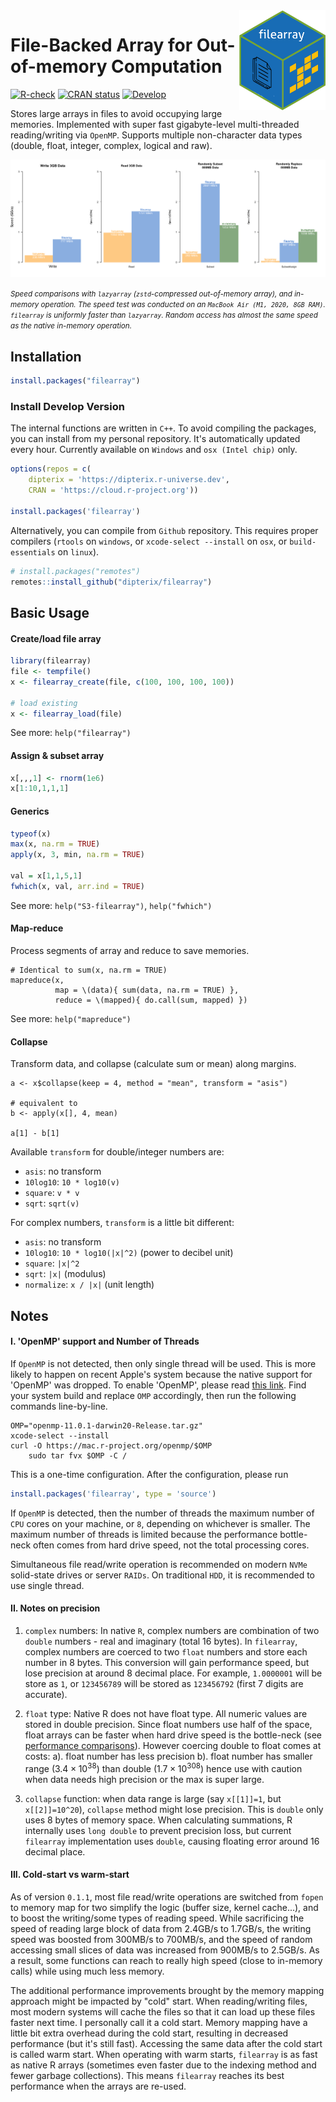 <img src="https://raw.githubusercontent.com/dipterix/filearray/main/inst/hexbadge.png" height="160px" align="right" />

# File-Backed Array for Out-of-memory Computation


<!-- badges: start -->
[![R-check](https://github.com/dipterix/filearray/workflows/R-CMD-check/badge.svg)](https://github.com/dipterix/filearray/actions)
[![CRAN status](https://www.r-pkg.org/badges/version/filearray)](https://CRAN.R-project.org/package=filearray)
[![Develop](https://dipterix.r-universe.dev/badges/filearray)](https://dipterix.r-universe.dev/ui#builds)
<!-- badges: end -->

Stores large arrays in files to avoid occupying large memories. Implemented with super fast gigabyte-level multi-threaded reading/writing via `OpenMP`. Supports multiple non-character data types (double, float, integer, complex, logical and raw).

![](https://raw.githubusercontent.com/dipterix/filearray/main/adhoc/readme-speed.png)

<small> *Speed comparisons with `lazyarray` (`zstd`-compressed out-of-memory array), and in-memory operation. The speed test was conducted on an `MacBook Air (M1, 2020, 8GB RAM)`. `filearray` is uniformly faster than `lazyarray`. Random access has almost the same speed as the native in-memory operation.* </small>

## Installation

```r
install.packages("filearray")
```

### Install Develop Version

The internal functions are written in `C++`. To avoid compiling the packages, you can install from my personal repository. It's automatically updated every hour. Currently available on `Windows` and `osx (Intel chip)` only.

```r
options(repos = c(
    dipterix = 'https://dipterix.r-universe.dev',
    CRAN = 'https://cloud.r-project.org'))

install.packages('filearray')
```

Alternatively, you can compile from `Github` repository. This requires proper compilers (`rtools` on `windows`, or `xcode-select --install` on `osx`, or `build-essentials` on `linux`).

```r
# install.packages("remotes")
remotes::install_github("dipterix/filearray")
```

## Basic Usage

#### Create/load file array

```r
library(filearray)
file <- tempfile()
x <- filearray_create(file, c(100, 100, 100, 100))

# load existing
x <- filearray_load(file)
```

See more: `help("filearray")`

#### Assign & subset array

```r
x[,,,1] <- rnorm(1e6)
x[1:10,1,1,1]
```

#### Generics

```r
typeof(x)
max(x, na.rm = TRUE)
apply(x, 3, min, na.rm = TRUE)

val = x[1,1,5,1]
fwhich(x, val, arr.ind = TRUE)
```

See more: `help("S3-filearray")`, `help("fwhich")`

#### Map-reduce

Process segments of array and reduce to save memories.

```
# Identical to sum(x, na.rm = TRUE)
mapreduce(x, 
          map = \(data){ sum(data, na.rm = TRUE) }, 
          reduce = \(mapped){ do.call(sum, mapped) })
```

See more: `help("mapreduce")`

#### Collapse

Transform data, and collapse (calculate sum or mean) along margins.

```
a <- x$collapse(keep = 4, method = "mean", transform = "asis")

# equivalent to
b <- apply(x[], 4, mean)

a[1] - b[1]
```

Available `transform` for double/integer numbers are:

* `asis`: no transform
* `10log10`: `10 * log10(v)`
* `square`: `v * v` 
* `sqrt`: `sqrt(v)`

For complex numbers, `transform` is a little bit different:

* `asis`: no transform
* `10log10`: `10 * log10(|x|^2)` (power to decibel unit)
* `square`: `|x|^2` 
* `sqrt`: `|x|` (modulus)
* `normalize`: `x / |x|` (unit length)

## Notes

#### I. 'OpenMP' support and Number of Threads

If `OpenMP` is not detected, then only single thread will be used. This is more likely to happen on recent Apple's system because the native support for 'OpenMP' was dropped. To enable 'OpenMP', please read [this link](https://mac.r-project.org/openmp/). Find your system build and replace `OMP` accordingly, then run the following commands line-by-line.

```
OMP="openmp-11.0.1-darwin20-Release.tar.gz"
xcode-select --install
curl -O https://mac.r-project.org/openmp/$OMP
    sudo tar fvx $OMP -C /
```

This is a one-time configuration. After the configuration, please run 

```r
install.packages('filearray', type = 'source')
```


If `OpenMP` is detected, then the number of threads the maximum number of `CPU` cores on your machine, or `8`, depending on whichever is smaller. The maximum number of threads is limited because the performance bottle-neck often comes from hard drive speed, not the total processing cores. 

Simultaneous file read/write operation is recommended on modern `NVMe` solid-state drives or server `RAIDs`. On traditional `HDD`, it is recommended to use single thread.

#### II. Notes on precision

1. `complex` numbers: In native `R`, complex numbers are combination of two `double` numbers - real and imaginary (total 16 bytes). In `filearray`, complex numbers are coerced to two `float` numbers and store each number in 8 bytes. This conversion will gain performance speed, but lose precision at around 8 decimal place. For example, `1.0000001` will be store as `1`, or `123456789` will be stored as `123456792` (first 7 digits are accurate).

2. `float` type: Native R does not have float type. All numeric values are stored in double precision. Since float numbers use half of the space, float arrays can be faster when hard drive speed is the bottle-neck (see [performance comparisons](https://dipterix.org/filearray/articles/performance.html)). However coercing double to float comes at costs:
  a). float number has less precision 
  b). float number has smaller range ($3.4\times 10^{38}$) than double ($1.7\times 10^{308}$)
hence use with caution when data needs high precision or the max is super large.

3. `collapse` function: when data range is large (say `x[[1]]=1`, but `x[[2]]=10^20`), `collapse` method might lose precision. This is `double` only uses 8 bytes of memory space. When calculating summations, R internally uses `long double` to prevent precision loss, but current `filearray` implementation uses `double`, causing floating error around 16 decimal place. 

#### III. Cold-start vs warm-start

As of version `0.1.1`, most file read/write operations are switched from `fopen` to memory map for two simplify the logic (buffer size, kernel cache...), and to boost the writing/some types of reading speed. While sacrificing the speed of reading large block of data from 2.4GB/s to 1.7GB/s, the writing speed was boosted from 300MB/s to 700MB/s, and the speed of random accessing small slices of data was increased from 900MB/s to 2.5GB/s. As a result, some functions can reach to really high speed (close to in-memory calls) while using much less memory. 

The additional performance improvements brought by the memory mapping approach might be impacted by "cold" start. When reading/writing files, most modern systems will cache the files so that it can load up these files faster next time. I personally call it a cold start. Memory mapping have a little bit extra overhead during the cold start, resulting in decreased performance (but it's still fast). Accessing the same data after the cold start is called warm start. When operating with warm starts, `filearray` is as fast as native R arrays (sometimes even faster due to the indexing method and fewer garbage collections). This means `filearray` reaches its best performance when the arrays are re-used.


